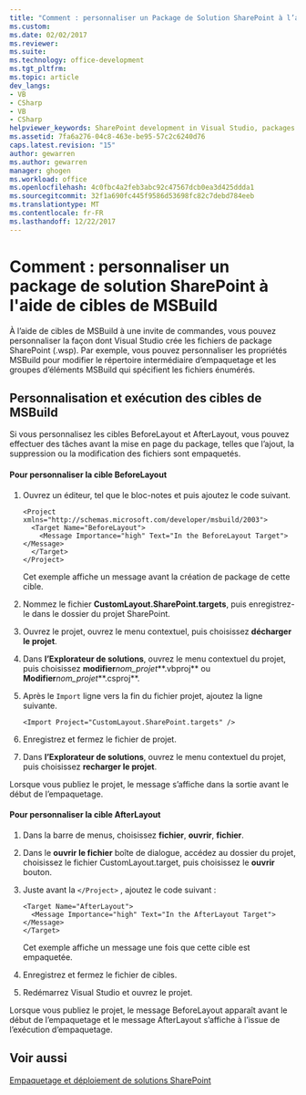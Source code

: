 ```yaml
---
title: "Comment : personnaliser un Package de Solution SharePoint à l’aide de cibles de MSBuild | Documents Microsoft"
ms.custom: 
ms.date: 02/02/2017
ms.reviewer: 
ms.suite: 
ms.technology: office-development
ms.tgt_pltfrm: 
ms.topic: article
dev_langs:
- VB
- CSharp
- VB
- CSharp
helpviewer_keywords: SharePoint development in Visual Studio, packages
ms.assetid: 7fa6a276-04c8-463e-be95-57c2c6240d76
caps.latest.revision: "15"
author: gewarren
ms.author: gewarren
manager: ghogen
ms.workload: office
ms.openlocfilehash: 4c0fbc4a2feb3abc92c47567dcb0ea3d425ddda1
ms.sourcegitcommit: 32f1a690fc445f9586d53698fc82c7debd784eeb
ms.translationtype: MT
ms.contentlocale: fr-FR
ms.lasthandoff: 12/22/2017
---
```

# <a name="how-to-customize-a-sharepoint-solution-package-by-using-msbuild-targets"></a>Comment : personnaliser un package de solution SharePoint à l'aide de cibles de MSBuild
  À l’aide de cibles de MSBuild à une invite de commandes, vous pouvez personnaliser la façon dont Visual Studio crée les fichiers de package SharePoint (.wsp). Par exemple, vous pouvez personnaliser les propriétés MSBuild pour modifier le répertoire intermédiaire d’empaquetage et les groupes d’éléments MSBuild qui spécifient les fichiers énumérés.  
  
## <a name="customizing-and-running-msbuild-targets"></a>Personnalisation et exécution des cibles de MSBuild  
 Si vous personnalisez les cibles BeforeLayout et AfterLayout, vous pouvez effectuer des tâches avant la mise en page du package, telles que l’ajout, la suppression ou la modification des fichiers sont empaquetés.  
  
#### <a name="to-customize-the-beforelayout-target"></a>Pour personnaliser la cible BeforeLayout  
  
1.  Ouvrez un éditeur, tel que le bloc-notes et puis ajoutez le code suivant.  
  
    ```  
    <Project xmlns="http://schemas.microsoft.com/developer/msbuild/2003">  
      <Target Name="BeforeLayout">  
        <Message Importance="high" Text="In the BeforeLayout Target"></Message>  
      </Target>  
    </Project>  
    ```  
  
     Cet exemple affiche un message avant la création de package de cette cible.  
  
2.  Nommez le fichier **CustomLayout.SharePoint.targets**, puis enregistrez-le dans le dossier du projet SharePoint.  
  
3.  Ouvrez le projet, ouvrez le menu contextuel, puis choisissez **décharger le projet**.  
  
4.  Dans **l’Explorateur de solutions**, ouvrez le menu contextuel du projet, puis choisissez **modifier***nom_projet***.vbproj** ou **Modifier***nom_projet***.csproj**.  
  
5.  Après le `Import` ligne vers la fin du fichier projet, ajoutez la ligne suivante.  
  
    ```  
    <Import Project="CustomLayout.SharePoint.targets" />  
    ```  
  
6.  Enregistrez et fermez le fichier de projet.  
  
7.  Dans **l’Explorateur de solutions**, ouvrez le menu contextuel du projet, puis choisissez **recharger le projet**.  
  
 Lorsque vous publiez le projet, le message s’affiche dans la sortie avant le début de l’empaquetage.  
  
#### <a name="to-customize-the-afterlayout-target"></a>Pour personnaliser la cible AfterLayout  
  
1.  Dans la barre de menus, choisissez **fichier**, **ouvrir**, **fichier**.  
  
2.  Dans le **ouvrir le fichier** boîte de dialogue, accédez au dossier du projet, choisissez le fichier CustomLayout.target, puis choisissez le **ouvrir** bouton.  
  
3.  Juste avant la `</Project>` , ajoutez le code suivant :  
  
    ```  
    <Target Name="AfterLayout">  
      <Message Importance="high" Text="In the AfterLayout Target"></Message>  
    </Target>  
    ```  
  
     Cet exemple affiche un message une fois que cette cible est empaquetée.  
  
4.  Enregistrez et fermez le fichier de cibles.  
  
5.  Redémarrez Visual Studio et ouvrez le projet.  
  
 Lorsque vous publiez le projet, le message BeforeLayout apparaît avant le début de l’empaquetage et le message AfterLayout s’affiche à l’issue de l’exécution d’empaquetage.  
  
## <a name="see-also"></a>Voir aussi  
 [Empaquetage et déploiement de solutions SharePoint](../sharepoint/packaging-and-deploying-sharepoint-solutions.md)  
  
  